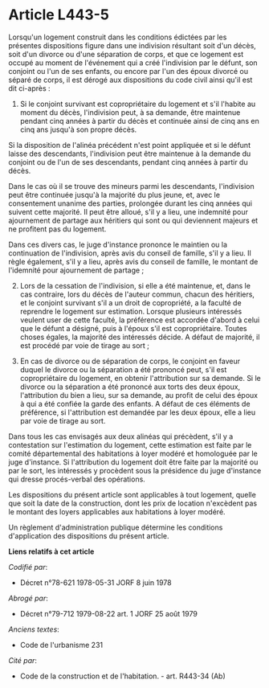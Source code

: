 # Article L443-5

Lorsqu'un logement construit dans les conditions édictées par les présentes dispositions figure dans une indivision résultant
soit d'un décès, soit d'un divorce ou d'une séparation de corps, et que ce logement est occupé au moment de l'événement qui a
créé l'indivision par le défunt, son conjoint ou l'un de ses enfants, ou encore par l'un des époux divorcé ou séparé de
corps, il est dérogé aux dispositions du code civil ainsi qu'il est dit ci-après :

1. Si le conjoint survivant est copropriétaire du logement et s'il l'habite au moment du décès, l'indivision peut, à sa
demande, être maintenue pendant cinq années à partir du décès et continuée ainsi de cinq ans en cinq ans jusqu'à son propre
décès.

Si la disposition de l'alinéa précédent n'est point appliquée et si le défunt laisse des descendants, l'indivision peut être
maintenue à la demande du conjoint ou de l'un de ses descendants, pendant cinq années à partir du décès.

Dans le cas où il se trouve des mineurs parmi les descendants, l'indivision peut être continuée jusqu'à la majorité du plus
jeune, et, avec le consentement unanime des parties, prolongée durant les cinq années qui suivent cette majorité. Il peut
être alloué, s'il y a lieu, une indemnité pour ajournement de partage aux héritiers qui sont ou qui deviennent majeurs et ne
profitent pas du logement.

Dans ces divers cas, le juge d'instance prononce le maintien ou la continuation de l'indivision, après avis du conseil de
famille, s'il y a lieu. Il règle également, s'il y a lieu, après avis du conseil de famille, le montant de l'idemnité pour
ajournement de partage ;

2. Lors de la cessation de l'indivision, si elle a été maintenue, et, dans le cas contraire, lors du décès de l'auteur
commun, chacun des héritiers, et le conjoint survivant s'il a un droit de copropriété, a la faculté de reprendre le logement
sur estimation. Lorsque plusieurs intéressés veulent user de cette faculté, la préférence est accordée d'abord à celui que le
défunt a désigné, puis à l'époux s'il est copropriétaire. Toutes choses égales, la majorité des intéressés décide. A défaut
de majorité, il est procédé par voie de tirage au sort ;

3. En cas de divorce ou de séparation de corps, le conjoint en faveur duquel le divorce ou la séparation a été prononcé peut,
s'il est copropriétaire du logement, en obtenir l'attribution sur sa demande. Si le divorce ou la séparation a été prononcé
aux torts des deux époux, l'attribution du bien a lieu, sur sa demande, au profit de celui des époux à qui a été confiée la
garde des enfants. A défaut de ces éléments de préférence, si l'attribution est demandée par les deux époux, elle a lieu par
voie de tirage au sort.

Dans tous les cas envisagés aux deux alinéas qui précèdent, s'il y a contestation sur l'estimation du logement, cette
estimation est faite par le comité départemental des habitations à loyer modéré et homologuée par le juge d'instance. Si
l'attribution du logement doit être faite par la majorité ou par le sort, les intéressés y procèdent sous la présidence du
juge d'instance qui dresse procés-verbal des opérations.

Les dispositions du présent article sont applicables à tout logement, quelle que soit la date de la construction, dont les
prix de location n'excèdent pas le montant des loyers applicables aux habitations à loyer modéré.

Un règlement d'administration publique détermine les conditions d'application des dispositions du présent article.

**Liens relatifs à cet article**

_Codifié par_:

  - Décret n°78-621 1978-05-31 JORF 8 juin 1978

_Abrogé par_:

  - Décret n°79-712 1979-08-22 art. 1 JORF 25 août 1979

_Anciens textes_:

  - Code de l'urbanisme 231

_Cité par_:

  - Code de la construction et de l'habitation. - art. R443-34 (Ab)
